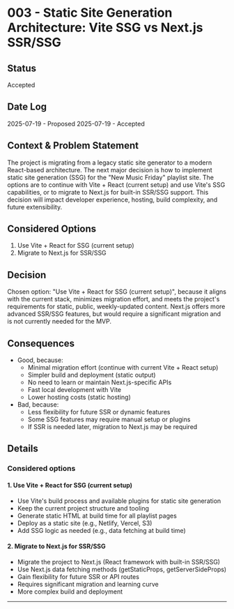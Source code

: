 # 003 - Static Site Generation Architecture: Vite SSG vs Next.js SSR/SSG

## Status

Accepted

## Date Log

2025-07-19 - Proposed
2025-07-19 - Accepted

## Context & Problem Statement

The project is migrating from a legacy static site generator to a modern React-based architecture. The next major decision is how to implement static site generation (SSG) for the "New Music Friday" playlist site. The options are to continue with Vite + React (current setup) and use Vite's SSG capabilities, or to migrate to Next.js for built-in SSR/SSG support. This decision will impact developer experience, hosting, build complexity, and future extensibility.

## Considered Options

1. Use Vite + React for SSG (current setup)
2. Migrate to Next.js for SSR/SSG

## Decision

Chosen option: "Use Vite + React for SSG (current setup)", because it aligns with the current stack, minimizes migration effort, and meets the project's requirements for static, public, weekly-updated content. Next.js offers more advanced SSR/SSG features, but would require a significant migration and is not currently needed for the MVP.

## Consequences

- Good, because:
  - Minimal migration effort (continue with current Vite + React setup)
  - Simpler build and deployment (static output)
  - No need to learn or maintain Next.js-specific APIs
  - Fast local development with Vite
  - Lower hosting costs (static hosting)
- Bad, because:
  - Less flexibility for future SSR or dynamic features
  - Some SSG features may require manual setup or plugins
  - If SSR is needed later, migration to Next.js may be required

## Details

### Considered options

#### 1. Use Vite + React for SSG (current setup)
- Use Vite's build process and available plugins for static site generation
- Keep the current project structure and tooling
- Generate static HTML at build time for all playlist pages
- Deploy as a static site (e.g., Netlify, Vercel, S3)
- Add SSG logic as needed (e.g., data fetching at build time)

#### 2. Migrate to Next.js for SSR/SSG
- Migrate the project to Next.js (React framework with built-in SSR/SSG)
- Use Next.js data fetching methods (getStaticProps, getServerSideProps)
- Gain flexibility for future SSR or API routes
- Requires significant migration and learning curve
- More complex build and deployment

--- 